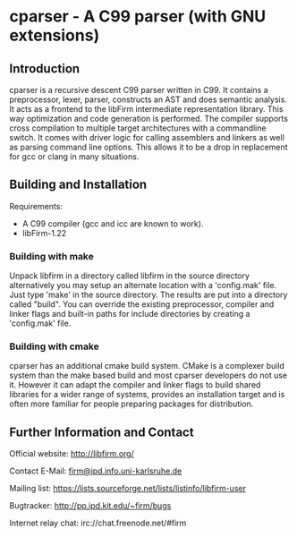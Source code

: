 cparser - A C99 parser (with GNU extensions)
============================================

Introduction
------------

cparser is a recursive descent C99 parser written in C99.  It contains a
preprocessor, lexer, parser, constructs an AST and does semantic analysis.  It
acts as a frontend to the libFirm intermediate representation library.  This
way optimization and code generation is performed. The compiler supports cross
compilation to multiple target architectures with a commandline switch.  It
comes with driver logic for calling assemblers and linkers as well as parsing
command line options.  This allows it to be a drop in replacement for gcc or
clang in many situations.

Building and Installation
-------------------------

Requirements:

* A C99 compiler (gcc and icc are known to work).
* libFirm-1.22

### Building with make

Unpack libfirm in a directory called libfirm in the source directory
alternatively you may setup an alternate location with a 'config.mak' file.
Just type 'make' in the source directory. The results are put into a directory
called "build". You can override the existing preprocessor, compiler and linker
flags and built-in paths for include directories by creating a 'config.mak'
file.

### Building with cmake

cparser has an additional cmake build system. CMake is a complexer build system
than the make based build and most cparser developers do not use it.  However
it can adapt the compiler and linker flags to build shared libraries for a
wider range of systems, provides an installation target and is often more
familiar for people preparing packages for distribution.

Further Information and Contact
-------------------------------

Official website: http://libfirm.org/

Contact E-Mail: firm@ipd.info.uni-karlsruhe.de

Mailing list: https://lists.sourceforge.net/lists/listinfo/libfirm-user

Bugtracker: http://pp.ipd.kit.edu/~firm/bugs

Internet relay chat: irc://chat.freenode.net/#firm
